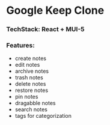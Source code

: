 # Google Keep Clone

### TechStack: React + MUI-5

### Features:

- create notes
- edit notes
- archive notes
- trash notes
- delete notes
- restore notes
- pin notes
- dragabble notes
- search notes
- tags for categorization

